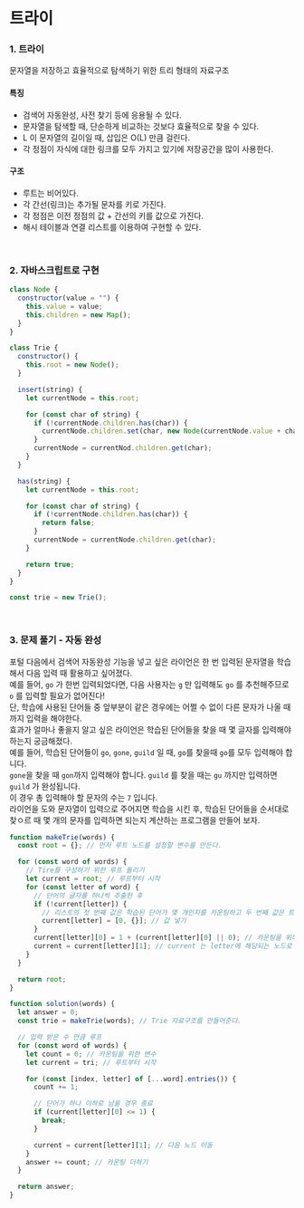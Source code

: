 # 트라이

### 1. 트라이

문자열을 저장하고 효율적으로 탐색하기 위한 트리 형태의 자료구조

#### 특징

- 검색어 자동완성, 사전 찾기 등에 응용될 수 있다.
- 문자열을 탐색할 때, 단순하게 비교하는 것보다 효율적으로 찾을 수 있다.
- L 이 문자열의 길이일 때, 삽입은 O(L) 만큼 걸린다.
- 각 정점이 자식에 대한 링크를 모두 가지고 있기에 저장공간을 많이 사용한다.

#### 구조

- 루트는 비어있다.
- 각 간선(링크)는 추가될 문자를 키로 가진다.
- 각 정점은 이전 정점의 값 + 간선의 키를 값으로 가진다.
- 해시 테이블과 연결 리스트를 이용하여 구현할 수 있다.

<br>

### 2. 자바스크립트로 구현

```javascript
class Node {
  constructor(value = "") {
    this.value = value;
    this.children = new Map();
  }
}

class Trie {
  constructor() {
    this.root = new Node();
  }

  insert(string) {
    let currentNode = this.root;

    for (const char of string) {
      if (!currentNode.children.has(char)) {
        currentNode.children.set(char, new Node(currentNode.value + char));
      }
      currentNode = currentNod.children.get(char);
    }
  }

  has(string) {
    let currentNode = this.root;

    for (const char of string) {
      if (!currentNode.children.has(char)) {
        return false;
      }
      currentNode = currentNode.children.get(char);
    }

    return true;
  }
}

const trie = new Trie();
```

<br>

### 3. 문제 풀기 - 자동 완성

포털 다음에서 검색어 자동완성 기능을 넣고 싶은 라이언은 한 번 입력된 문자열을 학습해서 다음 입력 때 활용하고 싶어졌다.  
예를 들어, `go` 가 한번 입력되었다면, 다음 사용자는 `g` 만 입력해도 `go` 를 추천해주므로 `o` 를 입력할 필요가 없어진다!  
단, 학습에 사용된 단어들 중 앞부분이 같은 경우에는 어쩔 수 없이 다른 문자가 나올 때까지 입력을 해야한다.  
효과가 얼마나 좋을지 알고 싶은 라이언은 학습된 단어들을 찾을 때 몇 글자를 입력해야 하는지 궁금해졌다.  
예를 들어, 학습된 단어들이 `go`, `gone`, `guild` 일 때, `go`를 찾을때 `go`를 모두 입력해야 합니다.  
`gone`을 찾을 때 `gon`까지 입력해야 합니다. `guild` 를 찾을 때는 `gu` 까지만 입력하면 `guild` 가 완성됩니다.  
이 경우 총 입력해야 할 문자의 수는 `7` 입니다.  
라이언을 도와 문자열이 입력으로 주어지면 학습을 시킨 후, 학습된 단어들을 순서대로 찾ㅇ르 때 몇 개의 문자를 입력하면 되는지 계산하는 프로그램을 만들어 보자.

```javascript
function makeTrie(words) {
  const root = {}; // 먼저 루트 노드를 설정할 변수를 만든다.

  for (const word of words) {
    // Tire를 구성하기 위한 루프 돌리기
    let current = root; // 루프부터 시작
    for (const letter of word) {
      // 단어의 글자를 하나씩 추출한 후
      if (!current[letter]) {
        // 리스트의 첫 번째 값은 학습된 단어가 몇 개인지를 카운팅하고 두 번째 값은 트리 구조로 이용할 노드 값으로 사용한다.
        current[letter] = [0, {}]; // 값 넣기
      }
      current[letter][0] = 1 + (current[letter][0] || 0); // 카운팅을 위해 1을 더해준다.
      current = current[letter][1]; // current 는 letter에 해당되는 노드로 이동한다.
    }
  }

  return root;
}

function solution(words) {
  let answer = 0;
  const trie = makeTrie(words); // Trie 자료구조를 만들어준다.

  // 입력 받은 수 만큼 루프
  for (const word of words) {
    let count = 0; // 카운팅을 위한 변수
    let current = tri; // 루트부터 시작

    for (const [index, letter] of [...word].entries()) {
      count += 1;

      // 단어가 하나 이하로 남을 경우 종료
      if (current[letter][0] <= 1) {
        break;
      }

      current = current[letter][1]; // 다음 노드 이동
    }
    answer += count; // 카운팅 더하기
  }

  return answer;
}
```

<br>
